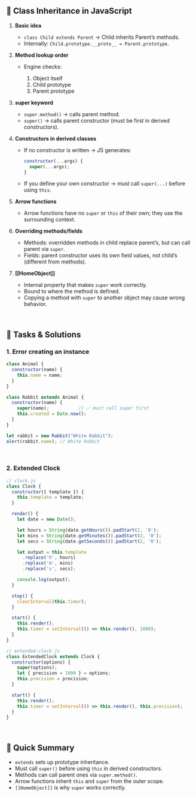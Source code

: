 
## 🔹 Class Inheritance in JavaScript

1. **Basic idea**

   * `class Child extends Parent` → Child inherits Parent’s methods.
   * Internally: `Child.prototype.__proto__ = Parent.prototype`.

2. **Method lookup order**

   * Engine checks:

     1. Object itself
     2. Child prototype
     3. Parent prototype

3. **super keyword**

   * `super.method()` → calls parent method.
   * `super()` → calls parent constructor (must be first in derived constructors).

4. **Constructors in derived classes**

   * If no constructor is written → JS generates:

     ```js
     constructor(...args) {
       super(...args);
     }
     ```
   * If you define your own constructor → must call `super(...)` before using `this`.

5. **Arrow functions**

   * Arrow functions have no `super` or `this` of their own; they use the surrounding context.

6. **Overriding methods/fields**

   * Methods: overridden methods in child replace parent’s, but can call parent via `super`.
   * Fields: parent constructor uses its own field values, not child’s (different from methods).

7. **\[\[HomeObject]]**

   * Internal property that makes `super` work correctly.
   * Bound to where the method is defined.
   * Copying a method with `super` to another object may cause wrong behavior.

<br>

## 🔹 Tasks & Solutions

### 1. **Error creating an instance**

```js
class Animal {
  constructor(name) {
    this.name = name;
  }
}

class Rabbit extends Animal {
  constructor(name) {
    super(name);           // ✅ must call super first
    this.created = Date.now();
  }
}

let rabbit = new Rabbit("White Rabbit");
alert(rabbit.name); // White Rabbit
```

<br>

### 2. **Extended Clock**

```js
// clock.js
class Clock {
  constructor({ template }) {
    this.template = template;
  }

  render() {
    let date = new Date();

    let hours = String(date.getHours()).padStart(2, '0');
    let mins = String(date.getMinutes()).padStart(2, '0');
    let secs = String(date.getSeconds()).padStart(2, '0');

    let output = this.template
      .replace('h', hours)
      .replace('m', mins)
      .replace('s', secs);

    console.log(output);
  }

  stop() {
    clearInterval(this.timer);
  }

  start() {
    this.render();
    this.timer = setInterval(() => this.render(), 1000);
  }
}
```

```js
// extended-clock.js
class ExtendedClock extends Clock {
  constructor(options) {
    super(options);
    let { precision = 1000 } = options;
    this.precision = precision;
  }

  start() {
    this.render();
    this.timer = setInterval(() => this.render(), this.precision);
  }
}
```

<br>

## 🔹 Quick Summary

* `extends` sets up prototype inheritance.
* Must call `super()` before using `this` in derived constructors.
* Methods can call parent ones via `super.method()`.
* Arrow functions inherit `this` and `super` from the outer scope.
* `[[HomeObject]]` is why `super` works correctly.
